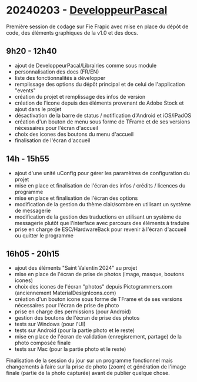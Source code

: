 # 20240203 - [DeveloppeurPascal](https://github.com/DeveloppeurPascal)

Première session de codage sur Fie Frapic avec mise en place du dépôt de code, des éléments graphiques de la v1.0 et des docs.

## 9h20 - 12h40

* ajout de DeveloppeurPacal/Librairies comme sous module
* personnalisation des docs (FR/EN)
* liste des fonctionnalités à développer
* remplissage des options du dépôt principal et de celui de l'application "events"
* création du projet et remplissage des infos de version
* création de l'icone depuis des éléments provenant de Adobe Stock et ajout dans le projet
* désactivation de la barre de status / notification d'Android et iOS/iPadOS
* création d'un bouton de menu sous forme de TFrame et de ses versions nécessaires pour l'écran d'accueil
* choix des icones des boutons du menu d'accueil
* finalisation de l'écran d'accueil

## 14h - 15h55

* ajout d'une unité uConfig pour gérer les paramètres de configuration du projet
* mise en place et finalisation de l'écran des infos / crédits / licences du programme
* mise en place et finalisation de l'écran des options
* modification de la gestion du thème clair/sombre en utilisant un système de messagerie
* modification de la gestion des traductions en utilisant un système de messagerie plutôt que l'interface avec parcours des éléments à traduire
* prise en charge de ESC/HardwareBack pour revenir à l'écran d'accueil ou quitter le programme

## 16h05 - 20h15

* ajout des éléments "Saint Valentin 2024" au projet
* mise en place de l'écran de prise de photos (image, masque, boutons icones)
* choix des icones de l'écran "photos" depuis Pictogrammers.com (anciennement MaterialDesignIcons.com)
* création d'un bouton icone sous forme de TFrame et de ses versions nécessaires pour l'écran de prise de photo
* prise en charge des permissions (pour Android)
* gestion des boutons de l'écran de prise des photos
* tests sur Windows (pour l'UI)
* tests sur Android (pour la partie photo et le reste)
* mise en place de l'écran de validation (enregisrement, partage) de la photo composée finale
* tests sur Mac (pour la partie photo et le reste)

Finalisation de la session du jour sur un programme fonctionnel mais changements à faire sur la prise de photo (zoom) et génération de l'image finale (partie de la photo capturée) avant de publier quelque chose.
